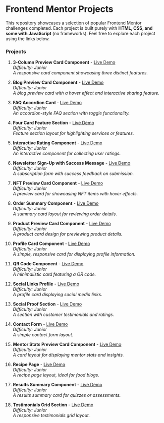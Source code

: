 # Frontend Mentor Projects

This repository showcases a selection of popular Frontend Mentor challenges completed. Each project is built purely with **HTML, CSS, and some with JavaScript** (no frameworks). Feel free to explore each project using the links below.

### Projects

1. **3-Column Preview Card Component** - [Live Demo](https://l-s-frontend-mentor-3-column-preview.onrender.com)  
   *Difficulty: Junior*  
   *A responsive card component showcasing three distinct features.*

2. **Blog Preview Card Component** - [Live Demo](https://l-s-9lpy.onrender.com)  
   *Difficulty: Junior*  
   *A blog preview card with a hover effect and interactive sharing feature.*

3. **FAQ Accordion Card** - [Live Demo](https://l-s-frontend-mentor-faq-accordion-main.onrender.com)  
   *Difficulty: Junior*  
   *An accordion-style FAQ section with toggle functionality.*

4. **Four Card Feature Section** - [Live Demo](https://l-s-frontend-mentor-four-card-feature.onrender.com)  
   *Difficulty: Junior*  
   *Feature section layout for highlighting services or features.*

5. **Interactive Rating Component** - [Live Demo](https://l-s-frontend-mentor-interactive-rating.onrender.com)  
   *Difficulty: Junior*  
   *An interactive component for collecting user ratings.*

6. **Newsletter Sign-Up with Success Message** - [Live Demo](https://l-s-fsta.onrender.com)  
   *Difficulty: Junior*  
   *A subscription form with success feedback on submission.*

7. **NFT Preview Card Component** - [Live Demo](https://l-s-ys8t.onrender.com)  
   *Difficulty: Junior*  
   *A preview card for showcasing NFT items with hover effects.*

8. **Order Summary Component** - [Live Demo](https://l-s-frontend-mentor-order-summary.onrender.com)  
   *Difficulty: Junior*  
   *A summary card layout for reviewing order details.*

9. **Product Preview Card Component** - [Live Demo](https://l-s-product-preview-card-component-main.onrender.com)  
   *Difficulty: Junior*  
   *A product card design for previewing product details.*

10. **Profile Card Component** - [Live Demo](https://l-s-frontend-mentor-profile-card.onrender.com)  
    *Difficulty: Junior*  
    *A simple, responsive card for displaying profile information.*

11. **QR Code Component** - [Live Demo](https://l-s-frontend-mentor-qr-code-component.onrender.com)  
    *Difficulty: Junior*  
    *A minimalistic card featuring a QR code.*

12. **Social Links Profile** - [Live Demo](https://l-s-frontend-mentor-social-links-profile.onrender.com)  
    *Difficulty: Junior*  
    *A profile card displaying social media links.*

13. **Social Proof Section** - [Live Demo](https://l-s-frontend-mentor-social-proof-section.onrender.com)  
    *Difficulty: Junior*  
    *A section with customer testimonials and ratings.*

14. **Contact Form** - [Live Demo](https://l-s-frontend-mentor-contact-form-main.onrender.com)  
    *Difficulty: Junior*  
    *A simple contact form layout.*

15. **Mentor Stats Preview Card Component** - [Live Demo](https://l-s-frontend-mentor-mentor-stats-preview.onrender.com)  
    *Difficulty: Junior*  
    *A card layout for displaying mentor stats and insights.*

16. **Recipe Page** - [Live Demo](https://l-s-frontend-mentor-recipe-page-challenge.onrender.com)  
    *Difficulty: Junior*  
    *A recipe page layout, ideal for food blogs.*

17. **Results Summary Component** - [Live Demo](https://l-s-frontend-mentor-results-summary.onrender.com)  
    *Difficulty: Junior*  
    *A results summary card for quizzes or assessments.*

18. **Testimonials Grid Section** - [Live Demo](https://l-s-frontend-mentor-testimonials-grid.onrender.com)  
    *Difficulty: Junior*  
    *A responsive testimonials grid layout.*